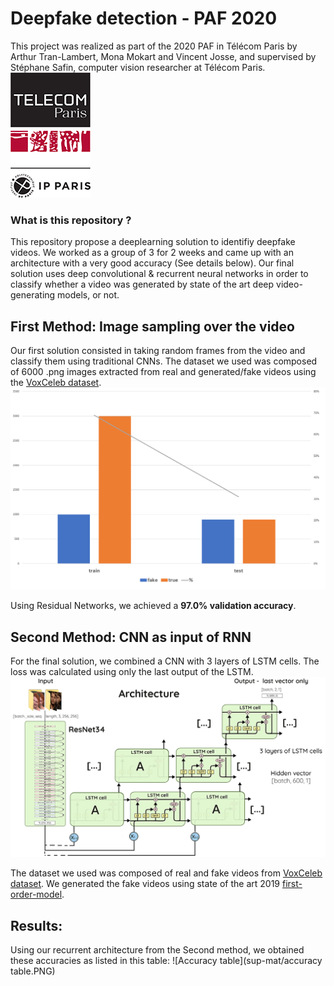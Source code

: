 # Deepfake detection - PAF 2020

This project was realized as part of the 2020 PAF in Télécom Paris by Arthur Tran-Lambert, Mona Mokart and Vincent Josse, and supervised by Stéphane Safin, computer vision researcher at Télécom Paris. &nbsp; &nbsp; &nbsp; &nbsp; &nbsp; &nbsp; ![Télécom Paris](sup-mat/telecom.png)

### What is this repository ?
This repository propose a deeplearning solution to identifiy deepfake videos. We worked as a group of 3 for 2 weeks and came up with an architecture with a very good accuracy (See details below). Our final solution uses deep convolutional & recurrent neural networks in order to classify whether a video was generated by state of the art deep video-generating models, or not.

## First Method: Image sampling over the video
Our first solution consisted in taking random frames from the video and classify them using traditional CNNs. 
The dataset we used was composed of 6000 .png images extracted from real and generated/fake videos using the [VoxCeleb dataset](http://www.robots.ox.ac.uk/~vgg/data/voxceleb/).
![Images dataset](sup-mat/image_dataset_repartition.PNG)

Using Residual Networks, we achieved a **97.0% validation accuracy**.


## Second Method: CNN as input of RNN
For the final solution, we combined a CNN with 3 layers of LSTM cells. The loss was calculated using only the last output of the LSTM. 
![Architecture of the final solution](sup-mat/architecture.png)

The dataset we used was composed of real and fake videos from [VoxCeleb dataset](http://www.robots.ox.ac.uk/~vgg/data/voxceleb/). We generated the fake videos using state of the art 2019 [first-order-model](https://github.com/AliaksandrSiarohin/first-order-model).




## Results:
Using our recurrent architecture from the Second method, we obtained these accuracies as listed in this table:
![Accuracy table](sup-mat/accuracy table.PNG)
